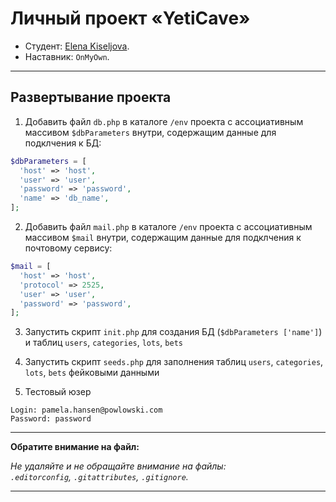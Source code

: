 # Личный проект «YetiCave»

- Студент: [Elena Kiseljova](https://github.com/ElenaKiseljova).
- Наставник: `OnMyOwn`.

---

## Развертывание проекта

1. Добавить файл `db.php` в каталоге `/env` проекта с ассоциативным массивом `$dbParameters` внутри, содержащим данные для подклчения к БД:

```php
$dbParameters = [
  'host' => 'host',
  'user' => 'user',
  'password' => 'password',
  'name' => 'db_name',
];
```

2. Добавить файл `mail.php` в каталоге `/env` проекта с ассоциативным массивом `$mail` внутри, содержащим данные для подклчения к почтовому сервису:

```php
$mail = [
  'host' => 'host',
  'protocol' => 2525,
  'user' => 'user',
  'password' => 'password',
];
```

3. Запустить скрипт `init.php` для создания БД (`$dbParameters ['name']`) и таблиц `users`, `categories`, `lots`, `bets`

4. Запустить скрипт `seeds.php` для заполнения таблиц `users`, `categories`, `lots`, `bets` фейковыми данными

5. Тестовый юзер

```
Login: pamela.hansen@powlowski.com
Password: password
```

---

**Обратите внимание на файл:**

_Не удаляйте и не обращайте внимание на файлы:_<br>
_`.editorconfig`, `.gitattributes`, `.gitignore`._

---
